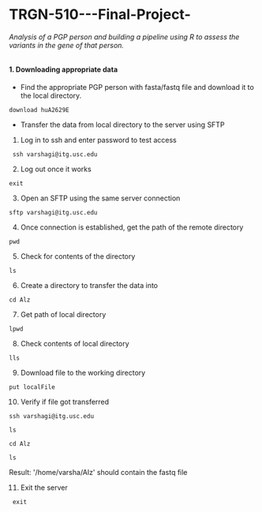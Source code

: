 # TRGN-510---Final-Project-
###### Analysis of a PGP person and building a pipeline using R to assess the variants in the gene of that person.

#### 1. Downloading appropriate data
- Find the appropriate PGP person with fasta/fastq file and download it to the local directory.

`
  download huA2629E
`

- Transfer the data from local directory to the server using SFTP
1. Log in to ssh and enter password to test access

` 
   ssh varshagi@itg.usc.edu
`

2. Log out once it works

`exit
`

3. Open an SFTP using the same server connection 

`
   sftp varshagi@itg.usc.edu
`

4. Once connection is established, get the path of the remote directory

`
   pwd
`

5. Check for contents of the directory

`
   ls
`

6. Create a directory to transfer the data into

`
   cd Alz
`

7. Get path of local directory

`
   lpwd
`

8. Check contents of local directory

`
   lls
`

9. Download file to the working directory 

`
   put localFile
`

10. Verify if file got transferred 

`ssh varshagi@itg.usc.edu`

`ls`

`cd Alz`

`ls`

Result: '/home/varsha/Alz' should contain the fastq file

11. Exit the server

` exit`






